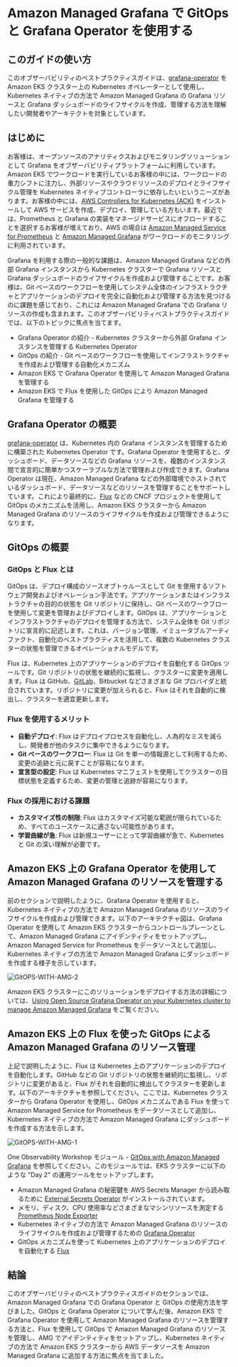 # Amazon Managed Grafana で GitOps と Grafana Operator を使用する

## このガイドの使い方

このオブザーバビリティのベストプラクティスガイドは、[grafana-operator](https://github.com/grafana-operator/grafana-operator#:~:text=The%20grafana%2Doperator%20is%20a,an%20easy%20and%20scalable%20way.) を Amazon EKS クラスター上の Kubernetes オペレーターとして使用し、Kubernetes ネイティブの方法で Amazon Managed Grafana の Grafana リソースと Grafana ダッシュボードのライフサイクルを作成、管理する方法を理解したい開発者やアーキテクトを対象としています。

## はじめに

お客様は、オープンソースのアナリティクスおよびモニタリングソリューションとして Grafana をオブザーバビリティプラットフォームに利用しています。Amazon EKS でワークロードを実行しているお客様の中には、ワークロードの重力シフトに注力し、外部リソースやクラウドリソースのデプロイとライフサイクル管理を Kubernetes ネイティブコントローラに依存したいというニーズがあります。お客様の中には、[AWS Controllers for Kubernetes (ACK)](https://aws-controllers-k8s.github.io/community/docs/community/overview/) をインストールして AWS サービスを作成、デプロイ、管理している方もいます。最近では、Prometheus と Grafana の実装をマネージドサービスにオフロードすることを選択するお客様が増えており、AWS の場合は [Amazon Managed Service for Prometheus](https://docs.aws.amazon.com/ja_jp/prometheus/) と [Amazon Managed Grafana](https://docs.aws.amazon.com/ja_jp/grafana/) がワークロードのモニタリングに利用されています。

Grafana を利用する際の一般的な課題は、Amazon Managed Grafana などの外部 Grafana インスタンスから Kubernetes クラスターで Grafana リソースと Grafana ダッシュボードのライフサイクルを作成および管理することです。お客様は、Git ベースのワークフローを使用してシステム全体のインフラストラクチャとアプリケーションのデプロイを完全に自動化および管理する方法を見つけるのに課題を感じており、これには Amazon Managed Grafana での Grafana リソースの作成も含まれます。このオブザーバビリティベストプラクティスガイドでは、以下のトピックに焦点を当てます。

* Grafana Operator の紹介 - Kubernetes クラスターから外部 Grafana インスタンスを管理する Kubernetes Operator
* GitOps の紹介 - Git ベースのワークフローを使用してインフラストラクチャを作成および管理する自動化メカニズム
* Amazon EKS で Grafana Operator を使用して Amazon Managed Grafana を管理する
* Amazon EKS で Flux を使用した GitOps により Amazon Managed Grafana を管理する

## Grafana Operator の概要

[grafana-operator](https://github.com/grafana-operator/grafana-operator#:~:text=The%20grafana%2Doperator%20is%20a,an%20easy%20and%20scalable%20way.) は、Kubernetes 内の Grafana インスタンスを管理するために構築された Kubernetes Operator です。Grafana Operator を使用すると、ダッシュボード、データソースなどの Grafana リソースを、複数のインスタンス間で宣言的に簡単かつスケーラブルな方法で管理および作成できます。Grafana Operator は現在、Amazon Managed Grafana などの外部環境でホストされているダッシュボード、データソースなどのリソースを管理することをサポートしています。これにより最終的に、[Flux](https://fluxcd.io/) などの CNCF プロジェクトを使用して GitOps のメカニズムを活用し、Amazon EKS クラスターから Amazon Managed Grafana のリソースのライフサイクルを作成および管理できるようになります。

## GitOps の概要

### GitOps と Flux とは

GitOps は、デプロイ構成のソースオブトゥルースとして Git を使用するソフトウェア開発およびオペレーション手法です。アプリケーションまたはインフラストラクチャの目的の状態を Git リポジトリに保持し、Git ベースのワークフローを使用して変更を管理およびデプロイします。GitOps は、アプリケーションとインフラストラクチャのデプロイを管理する方法で、システム全体を Git リポジトリに宣言的に記述します。これは、バージョン管理、イミュータブルアーティファクト、自動化のベストプラクティスを活用して、複数の Kubernetes クラスターの状態を管理できるオペレーショナルモデルです。

Flux は、Kubernetes 上のアプリケーションのデプロイを自動化する GitOps ツールです。Git リポジトリの状態を継続的に監視し、クラスターに変更を適用します。Flux は GitHub、[GitLab](https://dzone.com/articles/auto-deploy-spring-boot-app-using-gitlab-cicd)、Bitbucket などさまざまな Git プロバイダと統合されています。リポジトリに変更が加えられると、Flux はそれを自動的に検出し、クラスターを適宜更新します。

### Flux を使用するメリット

* **自動デプロイ**: Flux はデプロイプロセスを自動化し、人為的なミスを減らし、開発者が他のタスクに集中できるようになります。
* **Git ベースのワークフロー**: Flux は Git を単一の情報源として利用するため、変更の追跡と元に戻すことが容易になります。
* **宣言型の設定**: Flux は Kubernetes マニフェストを使用してクラスターの目標状態を定義するため、変更の管理と追跡が容易になります。

### Flux の採用における課題

* **カスタマイズ性の制限**: Flux はカスタマイズ可能な範囲が限られているため、すべてのユースケースに適さない可能性があります。
* **学習曲線が急**: Flux は新規ユーザーにとって学習曲線が急で、Kubernetes と Git の深い理解が必要です。

## Amazon EKS 上の Grafana Operator を使用して Amazon Managed Grafana のリソースを管理する

前のセクションで説明したように、Grafana Operator を使用すると、Kubernetes ネイティブの方法で Amazon Managed Grafana のリソースのライフサイクルを作成および管理できます。以下のアーキテクチャ図は、Grafana Operator を使用して Amazon EKS クラスターからコントロールプレーンとして、Amazon Managed Grafana にアイデンティティをセットアップし、Amazon Managed Service for Prometheus をデータソースとして追加し、Kubernetes ネイティブの方法で Amazon Managed Grafana にダッシュボードを作成する様子を示しています。

![GitOPS-WITH-AMG-2](../../../images/Operational/gitops-with-amg/gitops-with-amg-2.jpg)

Amazon EKS クラスターにこのソリューションをデプロイする方法の詳細については、[Using Open Source Grafana Operator on your Kubernetes cluster to manage Amazon Managed Grafana](https://aws.amazon.com/blogs/mt/using-open-source-grafana-operator-on-your-kubernetes-cluster-to-manage-amazon-managed-grafana/) をご覧ください。

## Amazon EKS 上の Flux を使った GitOps による Amazon Managed Grafana のリソース管理

上記で説明したように、Flux は Kubernetes 上のアプリケーションのデプロイを自動化します。GitHub などの Git リポジトリの状態を継続的に監視し、リポジトリに変更があると、Flux がそれを自動的に検出してクラスターを更新します。以下のアーキテクチャを参照してください。ここでは、Kubernetes クラスターから Grafana Operator を使用し、GitOps メカニズムである Flux を使って Amazon Managed Service for Prometheus をデータソースとして追加し、Kubernetes ネイティブの方法で Amazon Managed Grafana にダッシュボードを作成する方法を示します。

![GitOPS-WITH-AMG-1](../../../images/Operational/gitops-with-amg/gitops-with-amg-1.jpg)

One Observability Workshop モジュール - [GitOps with Amazon Managed Grafana](https://catalog.workshops.aws/observability/en-US/aws-managed-oss/gitops-with-amg) を参照してください。このモジュールでは、EKS クラスターに以下のような "Day 2" の運用ツールをセットアップします。

* Amazon Managed Grafana の秘密鍵を AWS Secrets Manager から読み取るために [External Secrets Operator](https://github.com/external-secrets/external-secrets/tree/main/deploy/charts/external-secrets) がインストールされています。
* メモリ、ディスク、CPU 使用率などさまざまなマシンリソースを測定する [Prometheus Node Exporter](https://github.com/prometheus/node_exporter)
* Kubernetes ネイティブの方法で Amazon Managed Grafana のリソースのライフサイクルを作成および管理するための [Grafana Operator](https://github.com/grafana-operator/grafana-operator)
* GitOps メカニズムを使って Kubernetes 上のアプリケーションのデプロイを自動化する [Flux](https://fluxcd.io/)

## 結論

このオブザーバビリティのベストプラクティスガイドのセクションでは、Amazon Managed Grafana での Grafana Operator と GitOps の使用方法を学びました。GitOps と Grafana Operator について学んだ後、Amazon EKS で Grafana Operator を使用して Amazon Managed Grafana のリソースを管理する方法と、Flux を使用して GitOps で Amazon Managed Grafana のリソースを管理し、AMG でアイデンティティをセットアップし、Kubernetes ネイティブの方法で Amazon EKS クラスターから AWS データソースを Amazon Managed Grafana に追加する方法に焦点を当てました。
